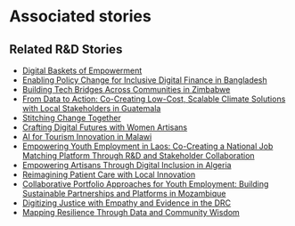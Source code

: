 # Associated stories

<!-- !!DO NOT REMOVE!! start autogenerated hyperlinks -->
## Related R&D Stories
- [Digital Baskets of Empowerment](../stories/?doc=Explorers_SLV)
- [Enabling Policy Change for Inclusive Digital Finance in Bangladesh](../stories/?doc=Explorers_BGD)
- [Building Tech Bridges Across Communities in Zimbabwe](../stories/?doc=Explorers_ZWE)
- [From Data to Action: Co-Creating Low-Cost, Scalable Climate Solutions with Local Stakeholders in Guatemala](../stories/?doc=Explorers_GTM)
- [Stitching Change Together](../stories/?doc=Explorers_PRY)
- [Crafting Digital Futures with Women Artisans](../stories/?doc=Explorers_GHA)
- [AI for Tourism Innovation in Malawi](../stories/?doc=Explorers_MWI)
- [Empowering Youth Employment in Laos: Co-Creating a National Job Matching Platform Through R&D and Stakeholder Collaboration](../stories/?doc=Explorers_LAO)
- [Empowering Artisans Through Digital Inclusion in Algeria](../stories/?doc=Explorers_DZA)
- [Reimagining Patient Care with Local Innovation](../stories/?doc=Explorers_RWA)
- [Collaborative Portfolio Approaches for Youth Employment: Building Sustainable Partnerships and Platforms in Mozambique](../stories/?doc=Explorers_MOZ)
- [Digitizing Justice with Empathy and Evidence in the DRC](../stories/?doc=Explorers_COD)
- [Mapping Resilience Through Data and Community Wisdom](../stories/?doc=Explorers_SOM)
<!-- !!DO NOT REMOVE!! end autogenerated hyperlinks -->